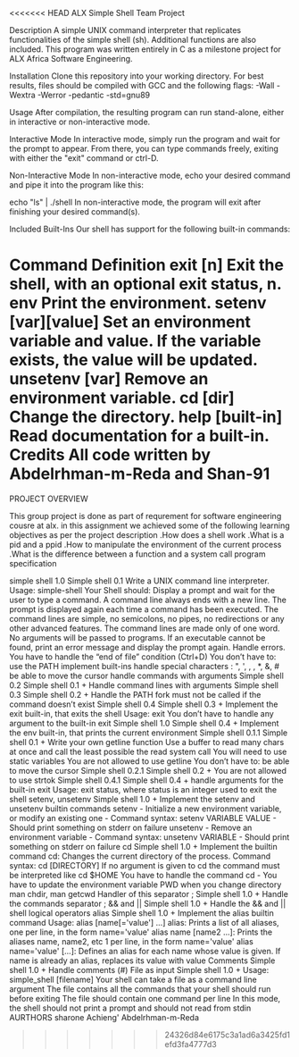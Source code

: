 <<<<<<< HEAD
ALX Simple Shell Team Project

Description
A simple UNIX command interpreter that replicates functionalities of the simple shell (sh). Additional functions are also included. This program was written entirely in C as a milestone project for ALX Africa Software Engineering.

Installation
Clone this repository into your working directory. For best results, files should be compiled with GCC and the following flags: -Wall -Wextra -Werror -pedantic -std=gnu89

Usage
After compilation, the resulting program can run stand-alone, either in interactive or non-interactive mode.

Interactive Mode
In interactive mode, simply run the program and wait for the prompt to appear. From there, you can type commands freely, exiting with either the "exit" command or ctrl-D.

Non-Interactive Mode
In non-interactive mode, echo your desired command and pipe it into the program like this:

echo "ls" | ./shell
In non-interactive mode, the program will exit after finishing your desired command(s).

Included Built-Ins
Our shell has support for the following built-in commands:

Command	Definition
exit [n]	Exit the shell, with an optional exit status, n.
env	Print the environment.
setenv [var][value]	Set an environment variable and value. If the variable exists, the value will be updated.
unsetenv [var]	Remove an environment variable.
cd [dir]	Change the directory.
help [built-in]	Read documentation for a built-in.
Credits
All code written by Abdelrhman-m-Reda and Shan-91 
=======
PROJECT OVERVIEW

This group project is done as part of requrement for software engineering cousre at alx.
in this assignment we achieved some of the following learning objectives as per the project description
 .How does a shell work
  .What is a pid and a ppid
.How to manipulate the environment of the current process
.What is the difference between a function and a system call
program specification

simple shell 1.0
Simple shell 0.1
Write a UNIX command line interpreter.
Usage: simple-shell
Your Shell should:
Display a prompt and wait for the user to type a command. A command line always ends with a new line.
The prompt is displayed again each time a command has been executed.
The command lines are simple, no semicolons, no pipes, no redirections or any other advanced features.
The command lines are made only of one word. No arguments will be passed to programs.
If an executable cannot be found, print an error message and display the prompt again.
Handle errors.
You have to handle the “end of file” condition (Ctrl+D)
You don’t have to:
use the PATH
implement built-ins
handle special characters : ", ', , \, *, &, #
be able to move the cursor
handle commands with arguments
Simple shell 0.2
Simple shell 0.1 +
Handle command lines with arguments
Simple shell 0.3
Simple shell 0.2 +
Handle the PATH
fork must not be called if the command doesn’t exist
Simple shell 0.4
Simple shell 0.3 +
Implement the exit built-in, that exits the shell
Usage: exit
You don’t have to handle any argument to the built-in exit
Simple shell 1.0
Simple shell 0.4 +
Implement the env built-in, that prints the current environment
Simple shell 0.1.1
Simple shell 0.1 +
Write your own getline function
Use a buffer to read many chars at once and call the least possible the read system call
You will need to use static variables
You are not allowed to use getline
You don’t have to:
be able to move the cursor
Simple shell 0.2.1
Simple shell 0.2 +
You are not allowed to use strtok
Simple shell 0.4.1
Simple shell 0.4 +
handle arguments for the built-in exit
Usage: exit status, where status is an integer used to exit the shell
setenv, unsetenv
Simple shell 1.0 +
Implement the setenv and unsetenv builtin commands
setenv - Initialize a new environment variable, or modify an existing one - Command syntax: setenv VARIABLE VALUE - Should print something on stderr on failure unsetenv - Remove an environment variable - Command syntax: unsetenv VARIABLE - Should print something on stderr on failure
cd
Simple shell 1.0 +
Implement the builtin command cd:
Changes the current directory of the process.
Command syntax: cd [DIRECTORY]
If no argument is given to cd the command must be interpreted like cd $HOME
You have to handle the command cd -
You have to update the environment variable PWD when you change directory man chdir, man getcwd
Handler of this separator ;
Simple shell 1.0 +
Handle the commands separator ;
&& and ||
Simple shell 1.0 +
Handle the && and || shell logical operators
alias
Simple shell 1.0 +
Implement the alias builtin command
Usage: alias [name[='value'] ...]
alias: Prints a list of all aliases, one per line, in the form name='value'
alias name [name2 ...]: Prints the aliases name, name2, etc 1 per line, in the form name='value'
alias name='value' [...]: Defines an alias for each name whose value is given. If name is already an alias, replaces its value with value
Comments
Simple shell 1.0 +
Handle comments (#)
File as input
Simple shell 1.0 +
Usage: simple_shell [filename]
Your shell can take a file as a command line argument
The file contains all the commands that your shell should run before exiting
The file should contain one command per line
In this mode, the shell should not print a prompt and should not read from stdin
AURTHORS
sharone Achieng'
Abdelrhman-m-Reda
>>>>>>> 24326d84e6175c3a1ad6a3425fd1efd3fa4777d3
